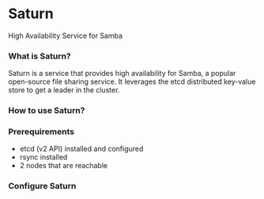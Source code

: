 # Saturn
High Availability Service for Samba

### What is Saturn?
Saturn is a service that provides high availability for Samba, a popular open-source file sharing service.
It leverages the etcd distributed key-value store to get a leader in the cluster.

### How to use Saturn?

### Prerequirements
- etcd (v2 API) installed and configured
- rsync installed
- 2 nodes that are reachable

### Configure Saturn

